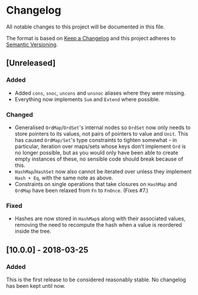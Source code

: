 # Changelog

All notable changes to this project will be documented in this file.

The format is based on [Keep a
Changelog](http://keepachangelog.com/en/1.0.0/) and this project
adheres to [Semantic Versioning](http://semver.org/spec/v2.0.0.html).

## [Unreleased]
### Added

* Added `cons`, `snoc`, `uncons` and `unsnoc` aliases where they were missing.
* Everything now implements `Sum` and `Extend` where possible.

### Changed

* Generalised `OrdMap`/`OrdSet`'s internal nodes so `OrdSet` now only
  needs to store pointers to its values, not pairs of pointers to
  value and `Unit`. This has caused `OrdMap/Set`'s type constraints to
  tighten somewhat - in particular, iteration over maps/sets whose
  keys don't implement `Ord` is no longer possible, but as you would
  only have been able to create empty instances of these, no sensible
  code should break because of this.
* `HashMap`/`HashSet` now also cannot be iterated over unless they
  implement `Hash + Eq`, with the same note as above.
* Constraints on single operations that take closures on `HashMap` and
  `OrdMap` have been relaxed from `Fn` to `FnOnce`. (Fixes #7.)

### Fixed

* Hashes are now stored in `HashMap`s along with their associated
  values, removing the need to recompute the hash when a value is
  reordered inside the tree.

## [10.0.0] - 2018-03-25
### Added

This is the first release to be considered reasonably stable. No
changelog has been kept until now.
